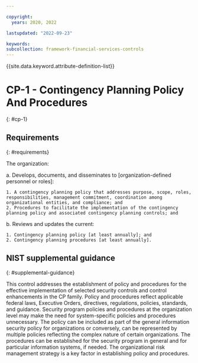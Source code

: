```yaml
---

copyright:
  years: 2020, 2022

lastupdated: "2022-09-23"

keywords: 
subcollection: framework-financial-services-controls
---
```


{{site.data.keyword.attribute-definition-list}}

# CP-1 - Contingency Planning Policy And Procedures
{: #cp-1}

## Requirements
{: #requirements}

The organization:

a. Develops, documents, and disseminates to [organization-defined personnel or roles]:

    1. A contingency planning policy that addresses purpose, scope, roles, responsibilities, management commitment, coordination among organizational entities, and compliance; and
    2. Procedures to facilitate the implementation of the contingency planning policy and associated contingency planning controls; and

b. Reviews and updates the current:

    1. Contingency planning policy [at least annually]; and
    2. Contingency planning procedures [at least annually].

## NIST supplemental guidance
{: #supplemental-guidance}

This control addresses the establishment of policy and procedures for the effective implementation of selected security controls and control enhancements in the CP family. Policy and procedures reflect applicable federal laws, Executive Orders, directives, regulations, policies, standards, and guidance. Security program policies and procedures at the organization level may make the need for system-specific policies and procedures unnecessary. The policy can be included as part of the general information security policy for organizations or conversely, can be represented by multiple policies reflecting the complex nature of certain organizations. The procedures can be established for the security program in general and for particular information systems, if needed. The organizational risk management strategy is a key factor in establishing policy and procedures.

